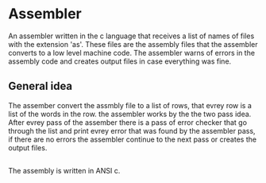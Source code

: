 # Assembler

An assembler written in the c language that receives a list of names of files with the extension 'as'. These files are the assembly files that the assembler converts to a low level machine code.
The assembler warns of errors in the assembly code and creates output files in case everything was fine.
## General idea
The assember convert the assmbly file to a list of rows, that evrey row is a list of the words in the row. the assembler works by the the two pass idea. After evrey pass of the assember there is a pass of error checker that go through the list and print evrey error that was found by the assembler pass, if there are no errors the assembler continue to the next pass or creates the output files.
##
The assembly is written in ANSI c.
